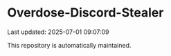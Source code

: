 # Overdose-Discord-Stealer

Last updated: 2025-07-01 09:07:09

This repository is automatically maintained.
